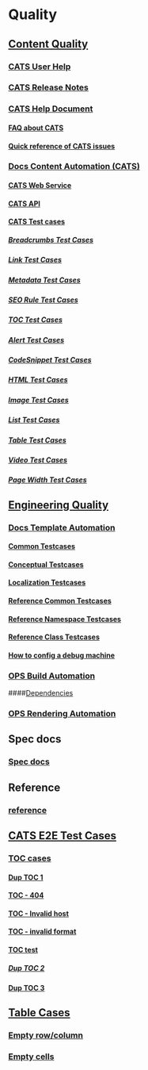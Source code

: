 # Quality
## [Content Quality](quality/content/index.md)
### [CATS User Help](quality/content/cats-user-help.md)
### [CATS Release Notes](quality/content/cats-release-notes.md)
### [CATS Help Document](quality/content/docs-content-e2e/CATSHelpDocuments/CATS-help-document.md)
#### [FAQ about CATS](quality/content/docs-content-e2e/CATSHelpDocuments/FAQ.md)
#### [Quick reference of CATS issues](quality/content/docs-content-e2e/CATSHelpDocuments/Quick-ref-of-CATS-issues.md)
### [Docs Content Automation (CATS)](quality/content/docs-content-e2e/Index.md)
#### [CATS Web Service](quality/content/docs-content-e2e/CATS-Web-Service.md)
#### [CATS API](quality/content/docs-content-e2e/CATS-API.md)
#### [CATS Test cases](quality/content/docs-content-e2e/CATSTestCases/Index.md)
##### [Breadcrumbs Test Cases](quality/content/docs-content-e2e/CATSTestCases/Breadcrumb-Case.md)
##### [Link Test Cases](quality/content/docs-content-e2e/CATSTestCases/Link-Case.md)
##### [Metadata Test Cases](quality/content/docs-content-e2e/CATSTestCases/Metadata-Case.md)
##### [SEO Rule Test Cases](quality/content/docs-content-e2e/CATSTestCases/SEO-Rule.md)
##### [TOC Test Cases](quality/content/docs-content-e2e/CATSTestCases/TOC-Case.md)
##### [Alert Test Cases](quality/content/docs-content-e2e/CATSTestCases/Alert-Case.md)
##### [CodeSnippet Test Cases](quality/content/docs-content-e2e/CATSTestCases/Code-Snippet-Case.md)
##### [HTML Test Cases](quality/content/docs-content-e2e/CATSTestCases/HTML-Case.md)
##### [Image Test Cases](quality/content/docs-content-e2e/CATSTestCases/Image-Case.md)
##### [List Test Cases](quality/content/docs-content-e2e/CATSTestCases/List-Case.md)
##### [Table Test Cases](quality/content/docs-content-e2e/CATSTestCases/Table-Case.md)
##### [Video Test Cases](quality/content/docs-content-e2e/CATSTestCases/Video-Case.md)
##### [Page Width Test Cases](quality/content/docs-content-e2e/CATSTestCases/Page-Width-Case.md)
## [Engineering Quality](quality/engineering/index.md)
### [Docs Template Automation](quality/engineering/docs-ui-template-e2e/index.md)
#### [Common Testcases](quality/engineering/docs-ui-template-e2e/Common.md)
#### [Conceptual Testcases](quality/engineering/docs-ui-template-e2e/Conceptual.md)
#### [Localization Testcases](quality/engineering/docs-ui-template-e2e/Localization.md)
#### [Reference Common Testcases](quality/engineering/docs-ui-template-e2e/Reference-Common.md)
#### [Reference Namespace Testcases](quality/engineering/docs-ui-template-e2e/Reference-Namespace.md)
#### [Reference Class Testcases](quality/engineering/docs-ui-template-e2e/Reference-Class.md)
#### [How to config a debug machine](quality/engineering/docs-ui-template-e2e/config-debug-machine.md)
### [OPS Build Automation](quality/engineering/ops-build-e2e/ops-build-e2e-testcases.md)
####[Dependencies](quality/engineering/ops-build-e2e/dependencies.md)
### [OPS Rendering Automation](quality/engineering/ops-rendering-e2e/ops-rendering-e2e.md)

## Spec docs
### [Spec docs](specdocs/NewRepo.md)
## Reference
### [reference](reference.md)

## [CATS E2E Test Cases](TestCases/index.md)
### [TOC cases](TestCases/TOC-Cases/index.md)
#### [Dup TOC 1](TestCases/TOC-Cases/BrokenTOC-dupTest.md)
#### [TOC - 404](TestCases/TOC-Cases/inde.md)
#### [TOC - Invalid host](https://review.docs.microsoft.com0000/en-us/azure/)
#### [TOC - invalid format](ttps://review.docs.microsoft.com/en-us/azure/)
#### [TOC test](TestCases/TOC-Cases/TOCTest.md)
##### [Dup TOC 2](TestCases/TOC-Cases/BrokenTOC-dupTest.md)
#### [Dup TOC 3](TestCases/TOC-Cases/BrokenTOC-dupTest.md)

## [Table Cases](TestCases/Table-Cases/index.md)
### [Empty row/column](TestCases/Table-Cases/Empty-Row-or-Column.md)
### [Empty cells](TestCases/Table-Cases/Empty-Cells.md)
